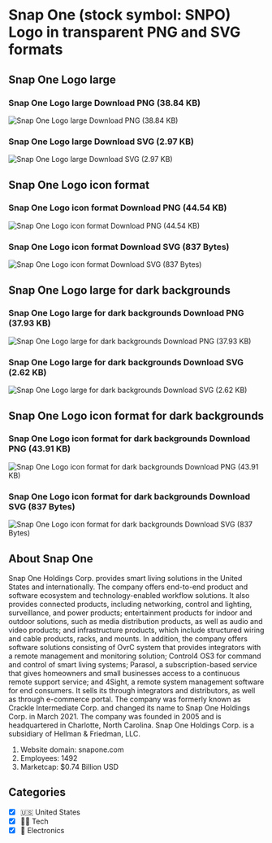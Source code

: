 # Snap One (stock symbol: SNPO) Logo in transparent PNG and SVG formats

## Snap One Logo large

### Snap One Logo large Download PNG (38.84 KB)

![Snap One Logo large Download PNG (38.84 KB)](/img/orig/SNPO_BIG-52a45f25.png)

### Snap One Logo large Download SVG (2.97 KB)

![Snap One Logo large Download SVG (2.97 KB)](/img/orig/SNPO_BIG-43f937ae.svg)

## Snap One Logo icon format

### Snap One Logo icon format Download PNG (44.54 KB)

![Snap One Logo icon format Download PNG (44.54 KB)](/img/orig/SNPO-422e04af.png)

### Snap One Logo icon format Download SVG (837 Bytes)

![Snap One Logo icon format Download SVG (837 Bytes)](/img/orig/SNPO-cf9e8fcc.svg)

## Snap One Logo large for dark backgrounds

### Snap One Logo large for dark backgrounds Download PNG (37.93 KB)

![Snap One Logo large for dark backgrounds Download PNG (37.93 KB)](/img/orig/SNPO_BIG.D-b1246f64.png)

### Snap One Logo large for dark backgrounds Download SVG (2.62 KB)

![Snap One Logo large for dark backgrounds Download SVG (2.62 KB)](/img/orig/SNPO_BIG.D-98681a43.svg)

## Snap One Logo icon format for dark backgrounds

### Snap One Logo icon format for dark backgrounds Download PNG (43.91 KB)

![Snap One Logo icon format for dark backgrounds Download PNG (43.91 KB)](/img/orig/SNPO.D-83a92223.png)

### Snap One Logo icon format for dark backgrounds Download SVG (837 Bytes)

![Snap One Logo icon format for dark backgrounds Download SVG (837 Bytes)](/img/orig/SNPO.D-e7e758dd.svg)

## About Snap One

Snap One Holdings Corp. provides smart living solutions in the United States and internationally. The company offers end-to-end product and software ecosystem and technology-enabled workflow solutions. It also provides connected products, including networking, control and lighting, surveillance, and power products; entertainment products for indoor and outdoor solutions, such as media distribution products, as well as audio and video products; and infrastructure products, which include structured wiring and cable products, racks, and mounts. In addition, the company offers software solutions consisting of OvrC system that provides integrators with a remote management and monitoring solution; Control4 OS3 for command and control of smart living systems; Parasol, a subscription-based service that gives homeowners and small businesses access to a continuous remote support service; and 4Sight, a remote system management software for end consumers. It sells its through integrators and distributors, as well as through e-commerce portal. The company was formerly known as Crackle Intermediate Corp. and changed its name to Snap One Holdings Corp. in March 2021. The company was founded in 2005 and is headquartered in Charlotte, North Carolina. Snap One Holdings Corp. is a subsidiary of Hellman & Friedman, LLC.

1. Website domain: snapone.com
2. Employees: 1492
3. Marketcap: $0.74 Billion USD


## Categories
- [x] 🇺🇸 United States
- [x] 👩‍💻 Tech
- [x] 🔌 Electronics
